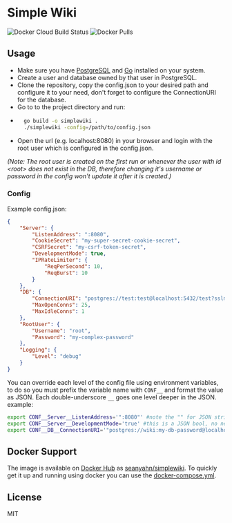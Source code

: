 # Simple Wiki
![Docker Cloud Build Status](https://img.shields.io/docker/cloud/build/seanyahn/simplewiki) ![Docker Pulls](https://img.shields.io/docker/pulls/seanyahn/simplewiki)
## Usage
- Make sure you have [PostgreSQL] and [Go] installed on your system.
- Create a user and database owned by that user in PostgreSQL.
- Clone the repository, copy the config.json to your desired path and configure it to your need, don't forget to configure the ConnectionURI for the database.
- Go to to the project directory and run:
- ```sh
    go build -o simplewiki .
    ./simplewiki -config=/path/to/config.json
    ```
- Open the url (e.g. localhost:8080) in your browser and login with the root user which is configured in the config.json.

*(Note: The root user is created on the first run or whenever the user with id \<root\> does not exist in the DB, therefore changing it's username or password in the config won't update it after it is created.)*
### Config
Example config.json:
```json
{
    "Server": {
        "ListenAddress": ":8080",
        "CookieSecret": "my-super-secret-cookie-secret",
        "CSRFSecret": "my-csrf-token-secret",
        "DevelopmentMode": true,
        "IPRateLimiter": {
            "ReqPerSecond": 10,
            "ReqBurst": 10
        }
    },
    "DB": {
        "ConnectionURI": "postgres://test:test@localhost:5432/test?sslmode=disable",
        "MaxOpenConns": 25,
        "MaxIdleConns": 1
    },
    "RootUser": {
        "Username": "root",
        "Password": "my-complex-password"
    },
    "Logging": {
        "Level": "debug"
    }
}
```
You can override each level of the config file using environment variables, to do so you must prefix the variable name with ```CONF__``` and format the value as JSON. Each double-underscore ```__``` goes one level deeper in the JSON.
example:
```sh
export CONF__Server__ListenAddress='":8080"' #note the "" for JSON string
export CONF__Server__DevelopmentMode='true' #this is a JSON bool, no need for ""
export CONF__DB__ConnectionURI='"postgres://wiki:my-db-password@localhost:5432/wiki?sslmode=disable"'
```
## Docker Support
The image is available on [Docker Hub] as [seanyahn/simplewiki](https://hub.docker.com/r/seanyahn/simplewiki).
To quickly get it up and running using docker you can use the [docker-compose.yml](/docker-compose.yml).

License
----
MIT

[//]:#
   [Docker Hub]: <https://dockerhub.com>
   [PostgreSQL]: <https://postgresql.org>
   [Go]: <https://golang.org>
